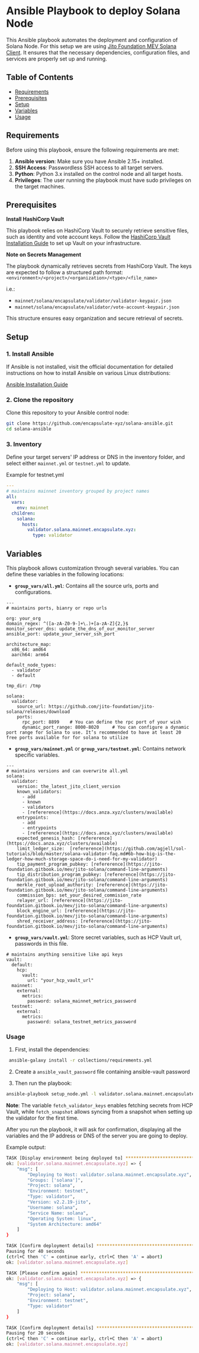 # Ansible Playbook to deploy Solana Node

This Ansible playbook automates the deployment and configuration of Solana Node. For this setup we are using [Jito Foundation MEV Solana Client](https://github.com/jito-foundation/jito-solana). It ensures that the necessary dependencies, configuration files, and services are properly set up and running.

## Table of Contents

- [Requirements](#requirements)
- [Prerequisites](#prerequisites)
- [Setup](#setup)
- [Variables](#variables)
- [Usage](#usage)

## Requirements

Before using this playbook, ensure the following requirements are met:

1. **Ansible version**: Make sure you have Ansible 2.15+ installed.
2. **SSH Access**: Passwordless SSH access to all target servers.
3. **Python**: Python 3.x installed on the control node and all target hosts.
4. **Privileges**: The user running the playbook must have sudo privileges on the target machines.

## Prerequisites

**Install HashiCorp Vault**

This playbook relies on HashiCorp Vault to securely retrieve sensitive files, such as identity and vote account keys. Follow the [HashiCorp Vault Installation Guide](https://developer.hashicorp.com/vault/tutorials/getting-started/getting-started-install) to set up Vault on your infrastructure.

**Note on Secrets Management**

The playbook dynamically retrieves secrets from HashiCorp Vault. The keys are expected to follow a structured path format:
`<environment>/<project>/<organization>/<type>/<file_name>`

i.e.:
- `mainnet/solana/encapsulate/validator/validator-keypair.json`
- `mainnet/solana/encapsulate/validator/vote-account-keypair.json`

This structure ensures easy organization and secure retrieval of secrets.

## Setup

### 1. Install Ansible

If Ansible is not installed, visit the official documentation for detailed instructions on how to install Ansible on various Linux distributions:

[Ansible Installation Guide](https://docs.ansible.com/ansible/latest/installation_guide/installation_distros.html)

### 2. Clone the repository

Clone this repository to your Ansible control node:

```bash
git clone https://github.com/encapsulate-xyz/solana-ansible.git
cd solana-ansible
```

### 3. Inventory

Define your target servers' IP address or DNS in the inventory folder, and select either `mainnet.yml` or `testnet.yml` to update.

Example for testnet.yml

```yaml
---
# maintains mainnet inventory grouped by project names
all:
  vars:
    env: mainnet
  children:
    solana:
      hosts:
        validator.solana.mainnet.encapsulate.xyz:
          type: validator
```

## Variables

This playbook allows customization through several variables. You can define these variables in the following locations:

- **`group_vars/all.yml`**: Contains all the source urls, ports and configurations.

```
---
# maintains ports, bianry or repo urls

org: your_org
domain_regex: ^([a-zA-Z0-9-]+\.)+[a-zA-Z]{2,}$
monitor_server_dns: update_the_dns_of_our_monitor_server
ansible_port: update_your_server_ssh_port

architecture_map:
  x86_64: amd64
  aarch64: arm64

default_node_types:
  - validator
  - default

tmp_dir: /tmp

solana:
  validator:
    source_url: https://github.com/jito-foundation/jito-solana/releases/download
    ports:
      rpc_port: 8899    # You can define the rpc port of your wish
      dynamic_port_range: 8000-8020     # You can configure a dynamic port range for Solana to use. It’s recommended to have at least 20 free ports available for for solana to utilize
```

- **`group_vars/mainnet.yml`** or **`group_vars/testnet.yml`**: Contains network specific variables.
```
---
# maintains versions and can overwrite all.yml
solana:
  validator:
    version: the_latest_jito_client_version
    known_validators:
      - add
      - known
      - validators
      - [refererence](https://docs.anza.xyz/clusters/available)
    entrypoints:
      - add
      - entrypoints
      - [refererence](https://docs.anza.xyz/clusters/available)
    expected_genesis_hash: [refererence](https://docs.anza.xyz/clusters/available)
    limit_ledger_size:  [refererence](https://github.com/agjell/sol-tutorials/blob/master/solana-validator-faq.md#6b-how-big-is-the-ledger-how-much-storage-space-do-i-need-for-my-validator)
    tip_payment_program_pubkey: [refererence](https://jito-foundation.gitbook.io/mev/jito-solana/command-line-arguments)
    tip_distribution_program_pubkey: [refererence](https://jito-foundation.gitbook.io/mev/jito-solana/command-line-arguments)
    merkle_root_upload_authority: [refererence](https://jito-foundation.gitbook.io/mev/jito-solana/command-line-arguments)
    commission_bps: set_your_desired_commision_rate
    relayer_url: [refererence](https://jito-foundation.gitbook.io/mev/jito-solana/command-line-arguments)
    block_engine_url: [refererence](https://jito-foundation.gitbook.io/mev/jito-solana/command-line-arguments)
    shred_receiver_address: [refererence](https://jito-foundation.gitbook.io/mev/jito-solana/command-line-arguments)
```

- **`group_vars/vault.yml`**: Store secret variables, such as HCP Vault url, passwords in this file.

```
# maintains anything sensitive like api keys
vault:
  default:
    hcp:
      vault:
        url: "your_hcp_vault_url"
  mainnet:
    external:
      metrics:
        password: solana_mainnet_metrics_password
  testnet:
    external:
      metrics:
        password: solana_testnet_metrics_password
```

### Usage

1. First, install the dependencies:

  ```bash
   ansible-galaxy install -r collections/requirements.yml
  ```

2. Create a `ansible_vault_password` file containing ansible-vault password

3. Then run the playbook:

  ```bash
  ansible-playbook setup_node.yml -l validator.solana.mainnet.encapsulate.xyz -e "fetch_validator_keys=true fetch_snapshot=true"
  ```

**Note**: The variable `fetch_validator_keys` enables fetching secrets from HCP Vault, while `fetch_snapshot` allows syncing from a snapshot when setting up the validator for the first time.

After you run the playbook, it will ask for confirmation, displaying all the variables and the IP address or DNS of the server you are going to deploy.

Example output:

```bash
TASK [Display environment being deployed to] ***************************************************************************************************
ok: [validator.solana.mainnet.encapsulate.xyz] => {
    "msg": [
        "Deploying to Host: validator.solana.mainnet.encapsulate.xyz",
        "Groups: ['solana']",
        "Project: solana",
        "Environment: testnet",
        "Type: validator",
        "Version: v2.2.19-jito",
        "Username: solana",
        "Service Name: solana",
        "Operating System: linux",
        "System Architecture: amd64"
    ]
}

TASK [Confirm deployment details] ********************************************************************************************************************
Pausing for 40 seconds
(ctrl+C then 'C' = continue early, ctrl+C then 'A' = abort)
ok: [validator.solana.mainnet.encapsulate.xyz]

TASK [Please confirm again] ********************************************************************************************************************
ok: [validator.solana.mainnet.encapsulate.xyz] => {
    "msg": [
        "Deploying to Host: validator.solana.mainnet.encapsulate.xyz",
        "Project: solana",
        "Environment: testnet",
        "Type: validator"
    ]
}

TASK [Confirm deployment details] **************************************************************************************************************
Pausing for 20 seconds
(ctrl+C then 'C' = continue early, ctrl+C then 'A' = abort)
ok: [validator.solana.mainnet.encapsulate.xyz]
```
